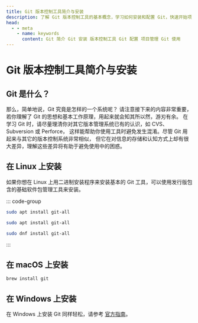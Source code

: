 ```yaml
---
title: Git 版本控制工具简介与安装
description: 了解 Git 版本控制工具的基本概念，学习如何安装和配置 Git，快速开始项目管理。
head:
  - - meta
    - name: keywords
      content: Git 简介 Git 安装 版本控制工具 Git 配置 项目管理 Git 使用
---
```


# Git 版本控制工具简介与安装

## Git 是什么？

那么，简单地说，Git 究竟是怎样的一个系统呢？ 请注意接下来的内容非常重要，若你理解了 Git 的思想和基本工作原理，用起来就会知其所以然，游刃有余。 在学习 Git 时，请尽量理清你对其它版本管理系统已有的认识，如 CVS、Subversion 或 Perforce， 这样能帮助你使用工具时避免发生混淆。尽管 Git 用起来与其它的版本控制系统非常相似， 但它在对信息的存储和认知方式上却有很大差异，理解这些差异将有助于避免使用中的困惑。

## 在 Linux 上安装

如果你想在 Linux 上用二进制安装程序来安装基本的 Git 工具，可以使用发行版包含的基础软件包管理工具来安装。

::: code-group

```sh [Debian]
sudo apt install git-all
```

```sh [ubuntu]
sudo apt install git-all
```

```sh [Fedora/RHEL/CentOS]
sudo dnf install git-all
```

:::

## 在 macOS 上安装

```sh
brew install git
```

## 在 Windows 上安装

在 Windows 上安装 Git 同样轻松，请参考 [官方指南](https://git-scm.com/download/win)。
